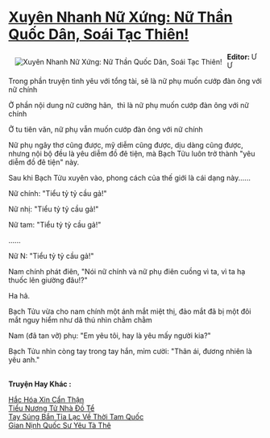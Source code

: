 <a href="https://utruyen.com/truyen/xuyen-nhanh-nu-xung-nu-than-quoc-dan-soai-tac-thien/19208/" title="Xuyên Nhanh Nữ Xứng: Nữ Thần Quốc Dân, Soái Tạc Thiên!"><h1>Xuyên Nhanh Nữ Xứng: Nữ Thần Quốc Dân, Soái Tạc Thiên!</h1></a><div style="display:table"><img align="right" style="float: left; padding: 10px;" src="https://utruyen.com/images/story/200x260/xuyen-nhanh-nu-xung-nu-than-quoc-dan-soai-tac-thien.jpg" alt="Xuyên Nhanh Nữ Xứng: Nữ Thần Quốc Dân, Soái Tạc Thiên!"><b>Editor: </b>Ư Ư<p></p>Trong phần truyện tình yêu với tổng tài, sẽ là nữ phụ muốn cướp đàn ông với nữ chính<p></p>Ở phần nội dung nữ cường hãn,  thì là nữ phụ muốn cướp đàn ông với nữ chính<p></p>Ở tu tiên văn, nữ phụ vẫn muốn cướp đàn ông với nữ chính<p></p>Nữ phụ ngây thơ cũng được, mỹ diễm cũng được, dịu dàng cũng được, nhưng nội bộ đều là yêu diễm đồ đê tiện, mà Bạch Tửu luôn trở thành "yêu diễm đồ đê tiện" này.<p></p>Sau khi Bạch Tửu xuyên vào, phong cách của thế giới là cái dạng này......<p></p>Nữ chính: "Tiểu tỷ tỷ cầu gả!"<p></p>Nữ nhị: "Tiểu tỷ tỷ cầu gả!"<p></p>Nữ tam: "Tiểu tỷ tỷ cầu gả!"<p></p>......<p></p>Nữ N: "Tiểu tỷ tỷ cầu gả!"<p></p>Nam chính phát điên, "Nói nữ chính và nữ phụ điên cuồng vì ta, vì ta hạ thuốc lên giường đâu!?"<p></p>Ha hả.<p></p>Bạch Tửu vừa cho nam chính một ánh mắt miệt thị, đảo mắt đã bị một đôi mắt nguy hiểm như dã thú nhìn chằm chằm<p></p>Nam (đã tan vỡ) phụ: "Em yêu tôi, hay là yêu mấy người kia?"<p></p>Bạch Tửu nhìn còng tay trong tay hắn, mỉm cười: "Thân ái, đương nhiên là yêu anh."</div><p><br><b>Truyện Hay Khác :</b></p><a href="https://utruyen.com/truyen/hac-hoa-xin-can-than/18710/" alt="Hắc Hóa Xin Cẩn Thận">Hắc Hóa Xin Cẩn Thận</a><br/><a href="https://truyenngontinhay.wordpress.com/2019/10/03/tieu-nuong-tu-nha-do-te/" alt="Tiểu Nương Tử Nhà Đồ Tể">Tiểu Nương Tử Nhà Đồ Tể</a><br/><a href="https://github.com/quanluxury/ngontinhhot/tree/master/truyenhay/17816/" alt="Tay Súng Bắn Tỉa Lạc Về Thời Tam Quốc">Tay Súng Bắn Tỉa Lạc Về Thời Tam Quốc</a><br/><a href="https://truyenngontinhay.wordpress.com/2019/10/03/gian-ninh-quoc-su-yeu-ta-the/" alt="Gian Nịnh Quốc Sư Yêu Tà Thê">Gian Nịnh Quốc Sư Yêu Tà Thê</a><br/>